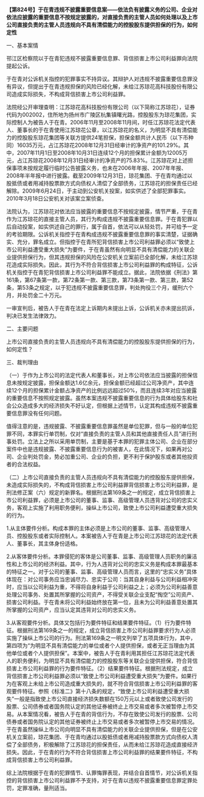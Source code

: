 **【第824号】于在青违规不披露重要信息案——依法负有披露义务的公司、企业对依法应披露的重要信息不按规定披露的，对直接负责的主管人员如何处理以及上市公司直接负责的主管人员违规向不具有清偿能力的控股股东提供担保的行为，如何定性**

一、基本案情

邗江区检察院以于在青犯违规不披露重要信息罪、背信损害上市公司利益罪向法院提起公诉。

于在青对公诉机关指控的犯罪事实不持异议。其辩护人对违规不披露重要信息罪没有异议，但提出于在青违规担保的风险已经化解，未给江苏琼花高科技股份有限公司造成实际损失，不构成背信损害上市公司利益罪。

法院经公开审理查明：江苏琼花高科技股份有限公司（以下简称江苏琼花），证券代码为002002，住所地为扬州市广陵区杭集镇曙光路，控股股东为琼花集团，实际控制人为被告人于在青。2006年11月至2008年11月间，时任江苏琼花法定代表人、董事长的于在青使用江苏琼花公章，以江苏琼花的名义，为明显不具有清偿能力的控股股东琼花集团等关联方提供24笔担保，担保金额共计人民币（以下币种同）16035万元，占江苏琼花2008年12月31日经审计的净资产的101.29%。其中，2007年11月1日至2008年10月31日连续12个月的担保累计金额为12005万元，占江苏琼花2008年12月31日经审计的净资产的75.83%。江苏琼花对上述担保事项未按规定履行临时公告披露义务，也未在2006年年报、2007年年报、2008年半年报中进行披露。截至2009年12月31日，琼花集团、于在青均通过以股抵债或者用减持股票款方式向债权人清偿了全部债务，江苏琼花的担保责任已经解除。2009年6月24日，于主动到公安机关投案，如实供述了全部犯罪事实。2010年3月18日公安机关对该案立案侦查。

法院认为，江苏琼花对依法应当披露的重要信息不按规定披露，情节严重，于在青作为江苏琼花的直接主管人员，其行为构成违规不披露重要信息罪。于在青犯罪以后自动投案，如实供述自己的罪行，属于自首，依法可以从轻处罚，并可给予一定的考验期限。公诉机关指控于在青构成违规不披露重要信息罪的事实清楚，证据确实、充分，罪名成立。但指控于在青所犯背信损害上市公司利益罪必须以“致使上市公司利益遭受重大损失”为要件，于在青虽然有向明显不具有清偿能力的关联企业提供担保行为，但其违规担保的风险在公安机关立案前已全部化解，未给江苏琼花造成实际损失。因此，其行为不符合背信损害上市公司利益罪的构成特征，公诉机关指控于在青犯背信损害上市公司利益罪不能成立。据此，法院依据《刑法》第161条，第67条第一款，第72条第一款、第三款，第73条第一款、第三款，第52条，第53条之规定，以于犯违规不披露重要信息罪，判处拘役三个月，缓刑六个月，并处罚金二十万元。

一审宣判后，被告人于在青在法定上诉期内未提出上诉，公诉机关亦未提出抗诉，判决已发生法律效力。

二、主要问题

上市公司直接负责的主管人员违规向不具有清偿能力的控股股东提供担保的行为，如何定性？

三、裁判理由

（一）于作为上市公司的法定代表人和董事长，对上市公司依法应当披露的担保信息未按规定披露，担保金额达1.6亿余元，担保金额已经超过公司净资产，其中连续12个月的担保累计金额占净资产的比例远远超过50%，而且连续3年对应当披露的重要信息不按照规定披露。虽然本案违规不披露重要信息的行为具体给股东和社会公众造成多大的经济损失不好认定，但根据上述情节，认定其构成违规不披露重要信息罪没有任何问题。

值得注意的是，违规披露、不披露重要信息罪虽然是单位犯罪，但与一般的单位犯罪不同，本罪实行单罚制，仅对“直接负责的主管人员和其他直接责任人员”进行刑事处罚。立法上之所以采用单罚制，主要是基于本罪的犯罪主体公司、企业在部分案件中也是违规披露、不披露重要信息行为的被害人，在此情况下，如果再对公司、企业判处罚金，势必加重公司、企业的负担，更不利于保护股东或者其他投资者的合法权益。

（二）上市公司直接负责的主管人员违规向不具有清偿能力的控股股东提供担保，未造成实际损失的，不构成背信损害上市公司利益罪背信损害上市公司利益罪，是刑法修正案（六）规定的新罪名。根据刑法第169条之一的规定，成立背信损害上市公司利益罪，必须是上市公司的董事、监事、高级管理人员违背对公司的忠实义务，客观上实施了利用职务便利，操纵上市公司，致使上市公司利益遭受重大损失的行为。

1.从主体要件分析。构成本罪的主体必须是上市公司的董事、监事、高级管理人员、控股股东或者实际控制人。本案被告人于在青是上市公司江苏琼花的法定代表人、董事长，其主体身份适格。

2.从客体要件分析。本罪侵犯的客体是公司董事、监事、高级管理人员职务的廉洁性和上市公司的经济利益。其中，行为人违背对公司的忠实义务是构成本罪最基本的特征之一。对于公司的董事、监事、高级管理人员而言，这里的“忠实义务”具体体现在：对公司事务应当忠诚尽力、忠实于公司：当其自身利益与公司利益相冲突时，应当以公司利益为重，不得将自身利益于公司利益之上；必须为公司利益善意处理公司事务、处置其所掌握的公司资产，不得受关联企业支配“掏空”公司资产、损害公司利益。于在青未将公司利益始终放在第一位，且未为公司利益善意处置其所掌握的公司资产，应当认定其违背对公司的忠实义务。

3.从客观要件分析。具体又包括行为要件特征和结果要件特征。（1）行为要件特征。根据刑法第169条之一的规定，成立背信损害上市公司利益罪要求行为人必须实施了操纵上市公司的行为。刑法第169条之一明文列举了五项具体行为，其中，第四项为“为明显不具有清偿能力的单位或者个人提供担保，或者无正当理由为其他单位或者个人提供担保”。本案中，被告人于在青利用其担任江苏琼花法定代表人的职务便利，为明显不具有清偿能力的控股股东等关联企业提供担保，符合背信损害上市公司利益罪的行为要件特征。（2）结果要件特征。根据刑法规定，成立背信损害上市公司利益罪必须以“致使上市公司利益遭受重大损失”为要件。如果行为在客观上未给上市公司造成重大损失的，就不符合背信损害上市公司利益罪的客观要件特征。参照《标准二》第十八条的规定，“致使上市公司利益遭受重大损失”一般是指致使上市公司直接经济损失数额在150万元以上或者致使公司发行的股票、公司债券或者国务院认定的其他证券被终止上市交易或者多次被暂停上市交易。从本案情况看，被告人于在青的背信行为，不存在致使公司发行的股票、公司债券或者国务院认定的其他证券被终止上市交易或者多次被暂停上市交易的情况。于在青虽然操纵上市公司向明显不具有清偿能力的关联企业提供担保，但是在公安机关立案前，琼花集团、于在青均通过以股抵债或者用减持股票款方式向债权人清偿了全部债务，积极解除了江苏琼花的担保责任，从而未给江苏琼花造成直接经济损失。因此，于在青的行为不符合背信损害上市公司利益罪的结果要件特征，不构成背信损害上市公司利益罪。

综上法院根据于在青的犯罪情节、认罪悔罪表现，并结合自首情节，对公诉机关指控的背信损害上市公司利益罪不予支持，对于在青以违规不披露重要信息罪定罪处罚，定罪准确，量刑适当。